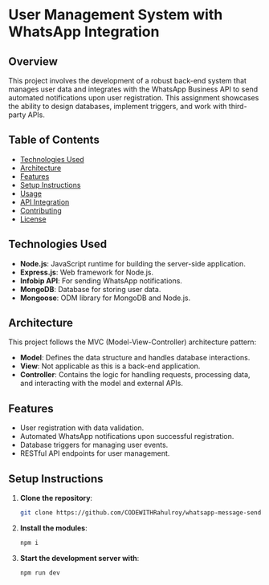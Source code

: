 # User Management System with WhatsApp Integration

## Overview

This project involves the development of a robust back-end system that manages user data and integrates with the WhatsApp Business API to send automated notifications upon user registration. This assignment showcases the ability to design databases, implement triggers, and work with third-party APIs.

## Table of Contents

- [Technologies Used](#technologies-used)
- [Architecture](#architecture)
- [Features](#features)
- [Setup Instructions](#setup-instructions)
- [Usage](#usage)
- [API Integration](#api-integration)
- [Contributing](#contributing)
- [License](#license)

## Technologies Used

- **Node.js**: JavaScript runtime for building the server-side application.
- **Express.js**: Web framework for Node.js.
- **Infobip API**: For sending WhatsApp notifications.
- **MongoDB**: Database for storing user data.
- **Mongoose**: ODM library for MongoDB and Node.js.

## Architecture

This project follows the MVC (Model-View-Controller) architecture pattern:

- **Model**: Defines the data structure and handles database interactions.
- **View**: Not applicable as this is a back-end application.
- **Controller**: Contains the logic for handling requests, processing data, and interacting with the model and external APIs.

## Features

- User registration with data validation.
- Automated WhatsApp notifications upon successful registration.
- Database triggers for managing user events.
- RESTful API endpoints for user management.

## Setup Instructions

1. **Clone the repository**:
   ```bash
   git clone https://github.com/CODEWITHRahulroy/whatsapp-message-sender
2. **Install the modules**:
    ```bash
    npm i
3. **Start the development server with**:
   ```bash
   npm run dev
